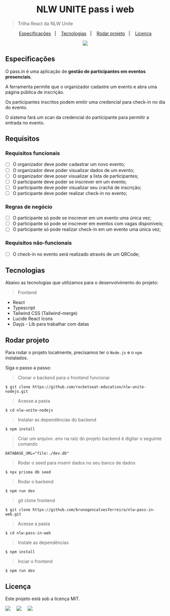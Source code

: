 <h1 align="center">NLW UNITE pass i web</h1>

> Trilha React da NLW Unite

<p align="center">
  <a href="#especificacao">Especificações</a>&nbsp;&nbsp;&nbsp;|&nbsp;&nbsp;&nbsp;
  <a href="#technology">Tecnologias</a>&nbsp;&nbsp;&nbsp;|&nbsp;&nbsp;&nbsp;
  <a href="#usage">Rodar projeto</a>&nbsp;&nbsp;&nbsp;|&nbsp;&nbsp;&nbsp;
  <a href="#license">Licença</a>
</p>

<p align="center">
  <img src="https://img.shields.io/static/v1?label=license&message=MIT&color=49AA26&labelColor=000000" />
</p>

<h2 id="especificacao">Especificações</h2>

O pass.in é uma aplicação de **gestão de participantes em eventos presenciais**.

A ferramenta permite que o organizador cadastre um evento e abra uma página pública de inscrição.

Os participantes inscritos podem emitir uma credencial para check-in no dia do evento.

O sistema fará um scan da credencial do participante para permitir a entrada no evento.

## Requisitos

### Requisitos funcionais

- [ ]  O organizador deve poder cadastrar um novo evento;
- [ ]  O organizador deve poder visualizar dados de um evento;
- [ ]  O organizador deve poser visualizar a lista de participantes;
- [ ]  O participante deve poder se inscrever em um evento;
- [ ]  O participante deve poder visualizar seu crachá de inscrição;
- [ ]  O participante deve poder realizar check-in no evento;

### Regras de negócio

- [ ]  O participante só pode se inscrever em um evento uma única vez;
- [ ]  O participante só pode se inscrever em eventos com vagas disponíveis;
- [ ]  O participante só pode realizar check-in em um evento uma única vez;

### Requisitos não-funcionais

- [ ]  O check-in no evento será realizado através de um QRCode;

<h2 id="technology">Tecnologias</h2>

Abaixo as tecnologias que utilizamos para o desenvolvimento do projeto:

> Frontend
 - React
 - Typescript
 - Tailwind CSS (Tailwind-merge)
 - Lucide React Icons
 - Dayjs - Lib para trabalhar com datas

<h2 id="usage">Rodar projeto</h2>

Para rodar o projeto localmente, precisamos ter o `Node.js` e o `npm` instalados.

Siga o passo a passo:
> Clonar o backend para o frontend funcionar
```
$ git clone https://github.com/rocketseat-education/nlw-unite-nodejs.git
```
> Acesse a pasta
```
$ cd nlw-unite-nodejs
```
> Instalar as dependências do backend
```
$ npm install
```
> Criar um arquivo .env na raiz do projeto backend é digitar o seguinte comando
```
DATABASE_URL="file:./dev.db"
```
> Rodar o seed para inserir dados no seu banco de dados
```
$ npx prisma db seed
```
> Rodar o backend
```
$ npm run dev
```
> git clone frontend
```
$ git clone https://github.com/brunogoncalvesferreira/nlw-pass-in-web.git
```
> Acesse a pasta
```
$ cd nlw-pass-in-web
```
> Instale as dependências
```
$ npm install
```
> Inciar o frontend 
```
$ npm run dev
```

<h2 id="license"> Licença</h2>

Este projeto está sob a licença MIT.

<div style="display: flex;">
  <a href="https://www.linkedin.com/in/bruno-goncalves-ferreira/" target="_blank"><img src="https://img.shields.io/badge/-LinkedIn-%230077B5?style=for-the-badge&logo=linkedin&logoColor=white" style="margin-right: 2vw" target="_blank"></a>
  <a href="mailto:brunogoncalveferreira@outlook.com"><img src="https://img.shields.io/badge/-Outlook-%23333?style=for-the-badge&logo=outlook&logoColor=blue" style="margin-right: 2vw" target="_blank"></a> 
  <a href="https://www.instagram.com/brunogonferreira/" target="_blank"><img src="https://img.shields.io/badge/-Instagram-%23E4405F?style=for-the-badge&logo=instagram&logoColor=white" target="_blank"></a>
</div>
